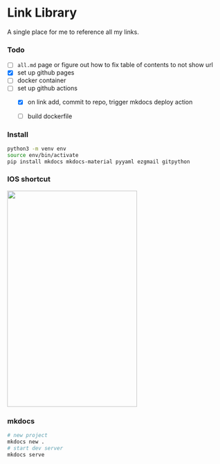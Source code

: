 

# Link Library
A single place for me to reference all my links.

### Todo
- [ ] `all.md` page or figure out how to fix table of contents to not show url
- [x] set up github pages
- [ ] docker container
- [ ] set up github actions
    - [x] on link add, commit to repo, trigger mkdocs deploy action
    - [ ] build dockerfile 



### Install
```bash
python3 -m venv env
source env/bin/activate
pip install mkdocs mkdocs-material pyyaml ezgmail gitpython
```


### IOS shortcut
<img src="https://user-images.githubusercontent.com/49871927/203728165-3a58c8c1-1e4d-4b3b-8892-4bf09b718db6.jpg" width="300px" height="500px" />


### mkdocs
```bash
# new project
mkdocs new .
# start dev server
mkdocs serve
```

